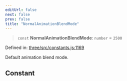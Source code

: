 ```yaml
---
editUrl: false
next: false
prev: false
title: "NormalAnimationBlendMode"
---
```


> `const` **NormalAnimationBlendMode**: `number` = `2500`

Defined in: [three/src/constants.js:1169](https://github.com/DefinitelyMaybe/three-i18n/blob/fa57b79433d1c349ffb23a78727299c8d4190136/three/src/constants.js#L1169)

Default animation blend mode.

## Constant
